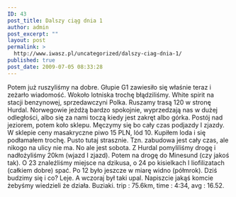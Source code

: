 ```yaml
---
ID: 43
post_title: Dalszy ciąg dnia 1
author: admin
post_excerpt: ""
layout: post
permalink: >
  http://www.iwasz.pl/uncategorized/dalszy-ciag-dnia-1/
published: true
post_date: 2009-07-05 08:33:28
---
```

Potem już ruszyliśmy na dobre. Głupie G1 zawiesiło się właśnie teraz i zeżarło wiadomość. Wokoło lotniska trochę błądziliśmy. White spirit na stacji benzynowej, sprzedawczyni Polka. Ruszamy trasą 120 w stronę Hurdal. Norwegowie jeżdżą bardzo spokojnie, wyprzedzają nas w dużej odległości, albo się za nami toczą kiedy jest zakręt albo górka. Postój nad jeziorem, potem koło sklepu. Męczymy się bo cały czas podjazdy I zjazdy. W sklepie ceny masakryczne piwo 15 PLN, lód 10. Kupiłem loda i się podłamałem trochę. Pusto tutaj strasznie. Tzn. zabudowa jest cały czas, ale nikogo na ulicy nie ma. No ale jest sobota. Z Hurdal pomyliliśmy drogę i nadłożyliśmy 20km (wjazd I zjazd). Potem na drogę do Minesund (czy jakoś tak). O 23 znaleźliśmy miejsce na dzikusa, o 24 po kisielkach I liofilizatach (całkiem dobre) spać. Po 12 było jeszcze w miarę widno (półmrok). Dziś budzimy się i co? Leje. A wczoraj był taki upal. Napiszcie jakąś komcie żebyśmy wiedzieli że działa. Buziaki. trip : 75.6km, time : 4:34, avg : 16.52.
